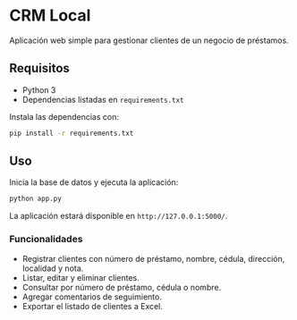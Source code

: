 # CRM Local

Aplicación web simple para gestionar clientes de un negocio de préstamos.

## Requisitos

- Python 3
- Dependencias listadas en `requirements.txt`

Instala las dependencias con:

```bash
pip install -r requirements.txt
```

## Uso

Inicia la base de datos y ejecuta la aplicación:

```bash
python app.py
```

La aplicación estará disponible en `http://127.0.0.1:5000/`.

### Funcionalidades

- Registrar clientes con número de préstamo, nombre, cédula, dirección, localidad y nota.
- Listar, editar y eliminar clientes.
- Consultar por número de préstamo, cédula o nombre.
- Agregar comentarios de seguimiento.
- Exportar el listado de clientes a Excel.
